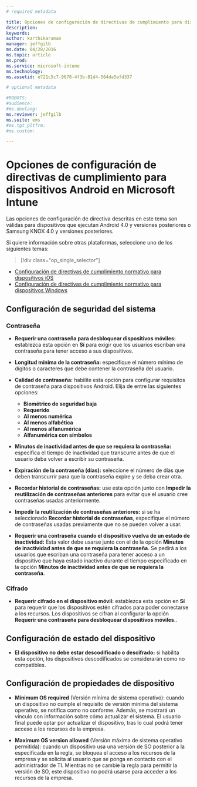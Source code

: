 ```yaml
---
# required metadata

title: Opciones de configuración de directivas de cumplimiento para dispositivos Android | Microsoft Intune
description:
keywords:
author: karthikaraman
manager: jeffgilb
ms.date: 04/28/2016
ms.topic: article
ms.prod:
ms.service: microsoft-intune
ms.technology:
ms.assetid: e721c5c7-9678-4f3b-81d4-564da5efd337

# optional metadata

#ROBOTS:
#audience:
#ms.devlang:
ms.reviewer: jeffgilb
ms.suite: ems
#ms.tgt_pltfrm:
#ms.custom:

---
```



# Opciones de configuración de directivas de cumplimiento para dispositivos Android en Microsoft Intune

Las opciones de configuración de directiva descritas en este tema son válidas para dispositivos que ejecutan Android 4.0 y versiones posteriores o Samsung KNOX 4.0 y versiones posteriores.

Si quiere información sobre otras plataformas, seleccione uno de los siguientes temas:
> [!div class="op_single_selector"]
- [Configuración de directivas de cumplimiento normativo para dispositivos iOS](ios-compliance-policy-settings-in-microsoft-intune.md)
- [Configuración de directivas de cumplimiento normativo para dispositivos Windows](windows-compliance-policy-settings-in-microsoft-intune.md)

## Configuración de seguridad del sistema
### Contraseña
- **Requerir una contraseña para desbloquear dispositivos móviles:** establezca esta opción en **Sí** para exigir que los usuarios escriban una contraseña para
  tener acceso a sus dispositivos.

-  **Longitud mínima de la contraseña:** especifique el número mínimo de dígitos o caracteres que debe contener la contraseña del usuario.

- **Calidad de contraseña:** habilite esta opción para configurar requisitos de contraseña para dispositivos Android. Elija de entre las siguientes opciones:
  -   **Biométrico de seguridad baja**
  - **Requerido**
  -   **Al menos numérica**
  -   **Al menos alfabética**
  -   **Al menos alfanumérica**
  -   **Alfanumérica con símbolos**

- **Minutos de inactividad antes de que se requiera la contraseña:** especifica el tiempo de inactividad que transcurre antes de que el usuario deba volver a escribir su contraseña.

- **Expiración de la contraseña (días):** seleccione el número de días que deben transcurrir para que la contraseña expire
  y se deba crear otra.

- **Recordar historial de contraseñas:** use esta opción junto con **Impedir la reutilización de contraseñas anteriores** para evitar que el usuario
  cree contraseñas usadas anteriormente.

- **Impedir la reutilización de contraseñas anteriores:** si se ha seleccionado **Recordar historial de contraseñas**, especifique el
  número de contraseñas usadas previamente que no se pueden volver a usar.

- **Requerir una contraseña cuando el dispositivo vuelva de un estado de inactividad:**
  Esta valor debe usarse junto con el de la opción **Minutos de inactividad antes de que se requiera la contraseña**. Se pedirá a los usuarios que escriban una contraseña para tener acceso a un dispositivo que haya estado inactivo durante el tiempo especificado en la opción
  **Minutos de inactividad antes de que se requiera la contraseña**.

### Cifrado
- **Requerir cifrado en el dispositivo móvil:** establezca esta opción en **Sí** para requerir que los dispositivos
  estén cifrados para poder conectarse a los recursos. Los dispositivos
  se cifran al configurar la opción **Requerir una contraseña para
  desbloquear dispositivos móviles**..

## Configuración de estado del dispositivo

- **El dispositivo no debe estar descodificado o descifrado:** si habilita esta opción,
  los dispositivos descodificados se considerarán como no compatibles.

## Configuración de propiedades de dispositivo
- **Minimum OS required** (Versión mínima de sistema operativo): cuando un dispositivo no cumple el requisito de versión mínima
  del sistema operativo, se notifica como no conforme.
  Además, se mostrará un vínculo con información sobre cómo actualizar el sistema. El usuario final puede optar por actualizar el dispositivo, tras lo cual podrá tener acceso a los recursos de la empresa.

- **Maximum OS version allowed** (Versión máxima de sistema operativo permitida): cuando un dispositivo usa una
  versión de SO posterior a la especificada en la regla, se bloquea el acceso a los recursos de la empresa y se solicita al usuario que se ponga en contacto con el administrador de TI. Mientras no se cambie la regla para permitir la versión de SO, este dispositivo no podrá usarse para acceder a los recursos de la empresa.


<!--HONumber=May16_HO1-->


